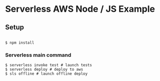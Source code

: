 # Serverless AWS Node / JS Example

## Setup

```shell

$ npm install

```

### Serverless main command

```shell
$ serverless invoke test # launch tests
$ serverless deploy # deploy to aws
$ sls offline # launch offline deploy
```